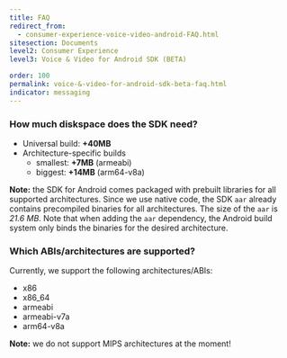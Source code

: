 ```yaml
---
title: FAQ
redirect_from:
  - consumer-experience-voice-video-android-FAQ.html
sitesection: Documents
level2: Consumer Experience
level3: Voice & Video for Android SDK (BETA)

order: 100
permalink: voice-&-video-for-android-sdk-beta-faq.html
indicator: messaging
---
```


### How much diskspace does the SDK need?

* Universal build: **+40MB**
* Architecture-specific builds
    * smallest: **+7MB** (armeabi)
    * biggest: **+14MB** (arm64-v8a)

**Note:** the SDK for Android comes packaged with prebuilt libraries for all supported architectures. Since we use native code, the SDK `aar` already contains precompiled binaries for all architectures. The size of the `aar` is *21.6 MB*. Note that when adding the `aar` dependency, the Android build system only binds the binaries for the desired architecture.

### Which ABIs/architectures are supported?

Currently, we support the following architectures/ABIs:

* x86
* x86_64
* armeabi
* armeabi-v7a
* arm64-v8a

**Note:** we do not support MIPS architectures at the moment!
